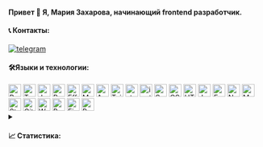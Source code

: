 #### Привет 👋 Я, Мария Захарова, начинающий frontend разработчик.

#### 📞 Контакты:

  <a href="https://t.me/zakharovamaria73">
    <img src="https://img.shields.io/badge/Telegram-gray??style=plastic&logo=telegram" alt="telegram"/>
  </a>

#### 🛠️Языки и технологии:

<div>
  <img height='25px' src="https://img.shields.io/badge/React-20232A??style=plastic&logo=react&logoColor=61DAFB" alt="React">
  <img height='25px' src="https://img.shields.io/badge/TypeScript-20232A??style=plastic&logo=typescript&logoColor=3178C6" alt="TypeScript">
  <img height='25px' src="https://img.shields.io/badge/JavaScript-20232A??style=plastic&logo=javascript&logoColor=F7DF1E" alt="JavaScript">
  
  <img height='25px' src="https://img.shields.io/badge/Redux, Redux Toolkit-20232A??style=plastic&logo=redux&logoColor=764ABC" alt="Redux">
  <img height='25px' src="https://img.shields.io/badge/Effector-20232A??style=plastic" alt="Effector">
  
  <img height='25px' src="https://img.shields.io/badge/Material UI-20232A??style=for-the-badge&logo=MUI&logoColor=007FFF" alt="MUI">
  <img height='25px' src="https://img.shields.io/badge/Ant Design-20232A??style=for-the-badge&logo=Ant Design&logoColor=0170FE" alt="Ant Design">
  <img height='25px' src="https://img.shields.io/badge/Tailwind CSS-20232A??style=for-the-badge&logo=Tailwind CSS&logoColor=06B6D4" alt="Tailwind CSS">
  <img height='25px' src="https://img.shields.io/badge/styled components-20232A??style=for-the-badge&logo=styledcomponents&logoColor=DB7093" alt="styled components">
  <img height='25px' src="https://img.shields.io/badge/Ionic-20232A??style=for-the-badge&logo=ionic&logoColor=3880FF" alt="ionic">
  
  <img height='25px' src="https://img.shields.io/badge/Sass-20232A??style=for-the-badge&logo=sass&logoColor=CC6699" alt="Sass">
  <img height='25px' src="https://img.shields.io/badge/CSS3-20232A??style=for-the-badge&logo=css3&logoColor=1572B6" alt="СSS3">
  <img height='25px' src="https://img.shields.io/badge/HTML5-20232A??style=for-the-badge&logo=html5&logoColor=E34F26" alt="HTML5">
  <img height='25px' src="https://img.shields.io/badge/Jest-20232A??style=for-the-badge&logo=jest&logoColor=C21325" alt="Jest">
  
  <img height='25px' src="https://img.shields.io/badge/Express.js-20232A??style=for-the-badge&logo=express&logoColor=white" alt="Express">
  <img height='25px' src="https://img.shields.io/badge/Node.js-20232A??style=for-the-badge&logo=nodedotjs&logoColor=339933" alt="Node JS">
  <img height='25px' src="https://img.shields.io/badge/MongoDB-20232A??style=for-the-badge&logo=mongodb&logoColor=47A248" alt="MongoDB">
  <img height='25px' src="https://img.shields.io/badge/Strapi-20232A??style=for-the-badge&logo=strapi&logoColor=2F2E8B" alt="Strapi">
  
  <img height='25px' src="https://img.shields.io/badge/GIT-20232A??style=for-the-badge&logo=git&logoColor=F05032" alt="Git">
  <img height='25px' src="https://img.shields.io/badge/Webpack-20232A??style=for-the-badge&logo=Webpack&logoColor=8DD6F9" alt="Webpack">
  <img height='25px' src="https://img.shields.io/badge/Babel-20232A??style=for-the-badge&logo=babel&logoColor=F9DC3E" alt="Babel">
  <img height='25px' src="https://img.shields.io/badge/Figma-20232A??style=for-the-badge&logo=figma&logoColor=F24E1E" alt="Figma">
  <img height='25px' src="https://img.shields.io/badge/Postman-20232A??style=for-the-badge&logo=Postman&logoColor=FF6C37" alt="Postman">

</div>

<!-- Options: &hide=stars,commits,prs,issues,contribs -->
<details>
<summary> <h4>📈 Статистика:</h4></summary>
  <div align="center">
  <a href="https://github.com/anuraghazra/github-readme-stats">
    <img align="center" src="https://github-readme-stats.vercel.app/api?username=Mariyazakharova73&count_private=true&show_icons=true&theme=dark" />
  </a>
  
  <br/>
  <a href="https://github.com/anuraghazra/convoychat">
    <img align="center" src="https://github-readme-stats.vercel.app/api/top-langs/?username=Mariyazakharova73&layout=compact&theme=dark" />
  </a>
  </div>
</details>
<br/>
